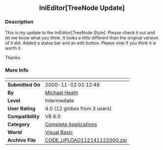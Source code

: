 ﻿<div align="center">

## IniEditor\[TreeNode Update\]


</div>

### Description

This is my update to the IniEditor[TreeNode Style]. Please check it out and let me know what you think. It looks a little different than the original version of it did. Added a status bar and an edit button. Please vote if you think it is worth it.

Thanks.
 
### More Info
 


<span>             |<span>
---                |---
**Submitted On**   |2000-11-02 01:12:48
**By**             |[Michael Heath](https://github.com/Planet-Source-Code/PSCIndex/blob/master/ByAuthor/michael-heath.md)
**Level**          |Intermediate
**User Rating**    |4.0 (12 globes from 3 users)
**Compatibility**  |VB 6\.0
**Category**       |[Complete Applications](https://github.com/Planet-Source-Code/PSCIndex/blob/master/ByCategory/complete-applications__1-27.md)
**World**          |[Visual Basic](https://github.com/Planet-Source-Code/PSCIndex/blob/master/ByWorld/visual-basic.md)
**Archive File**   |[CODE\_UPLOAD112141122000\.zip](https://github.com/Planet-Source-Code/michael-heath-inieditor-treenode-update__1-12469/archive/master.zip)








